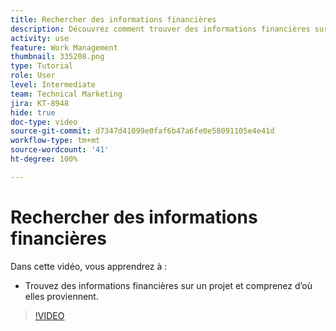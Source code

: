 ```yaml
---
title: Rechercher des informations financières
description: Découvrez comment trouver des informations financières sur un projet et comprenez d’où elles proviennent.
activity: use
feature: Work Management
thumbnail: 335208.png
type: Tutorial
role: User
level: Intermediate
team: Technical Marketing
jira: KT-8948
hide: true
doc-type: video
source-git-commit: d7347d41099e0faf6b47a6fe0e58091105e4e41d
workflow-type: tm+mt
source-wordcount: '41'
ht-degree: 100%

---
```


# Rechercher des informations financières

Dans cette vidéo, vous apprendrez à :

* Trouvez des informations financières sur un projet et comprenez d’où elles proviennent.

>[!VIDEO](https://video.tv.adobe.com/v/335208/?quality=12&learn=on)
